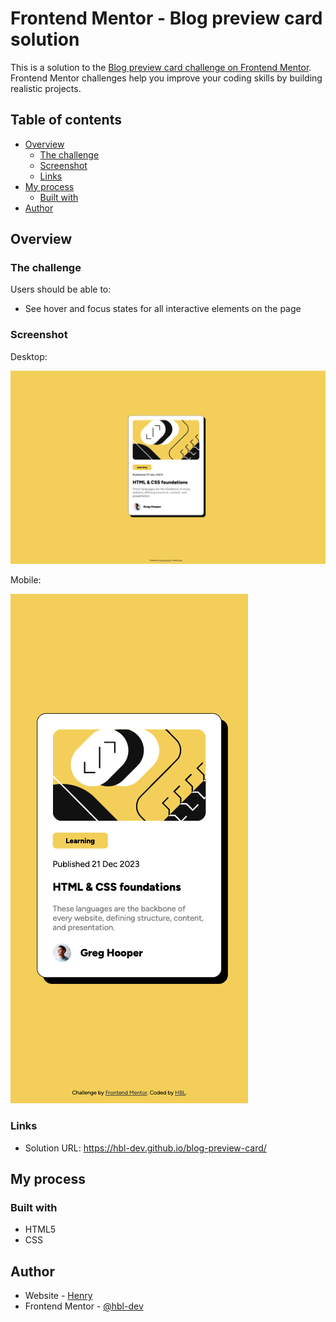 # Frontend Mentor - Blog preview card solution

This is a solution to the [Blog preview card challenge on Frontend Mentor](https://www.frontendmentor.io/challenges/blog-preview-card-ckPaj01IcS). Frontend Mentor challenges help you improve your coding skills by building realistic projects. 

## Table of contents

- [Overview](#overview)
  - [The challenge](#the-challenge)
  - [Screenshot](#screenshot)
  - [Links](#links)
- [My process](#my-process)
  - [Built with](#built-with)
- [Author](#author)


## Overview

### The challenge

Users should be able to:

- See hover and focus states for all interactive elements on the page

### Screenshot

Desktop:

![Desktop Screenshot](./assets/images/Screenshot%20Desktop.png "Desktop Screenshot")


Mobile:  

![Mobile Screenshot](./assets/images/Screenshot%20Mobile.png "Mobile Screenshot")

### Links

- Solution URL: https://hbl-dev.github.io/blog-preview-card/

## My process

### Built with

- HTML5
- CSS

## Author

- Website - [Henry](https://www.hbl-dev.com)
- Frontend Mentor - [@hbl-dev](https://www.frontendmentor.io/profile/hbl-dev)

